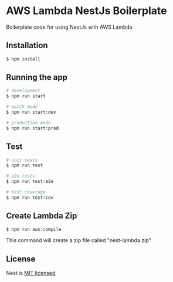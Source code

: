 # AWS Lambda NestJs Boilerplate

Boilerplate code for using NestJs with AWS Lambda

## Installation

```bash
$ npm install
```

## Running the app

```bash
# development
$ npm run start

# watch mode
$ npm run start:dev

# production mode
$ npm run start:prod
```

## Test

```bash
# unit tests
$ npm run test

# e2e tests
$ npm run test:e2e

# test coverage
$ npm run test:cov
```

## Create Lambda Zip

```bash
$ npm run aws:compile
```

This command will create a zip file called "nest-lambda.zip"


## License

  Nest is [MIT licensed](LICENSE).
